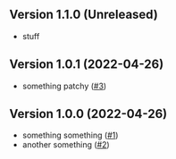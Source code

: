 ## Version 1.1.0 (Unreleased)

- stuff

## Version 1.0.1 (2022-04-26)

- something patchy
  ([#3](https://github.com/trask/repository-template/pull/3))

## Version 1.0.0 (2022-04-26)

- something something
  ([#1](https://github.com/trask/repository-template/pull/1))
- another something
  ([#2](https://github.com/trask/repository-template/pull/2))
